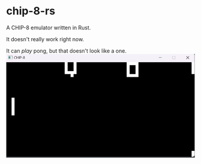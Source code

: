 # chip-8-rs

A CHIP-8 emulator written in Rust.

It doesn't really work right now.

It can *play* pong, but that doesn't look like a one.
![Thats not right](/img/thats-not-a-one.png)